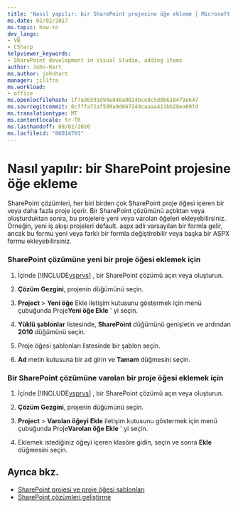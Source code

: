 ```yaml
---
title: 'Nasıl yapılır: bir SharePoint projesine öğe ekleme | Microsoft Docs'
ms.date: 02/02/2017
ms.topic: how-to
dev_langs:
- VB
- CSharp
helpviewer_keywords:
- SharePoint development in Visual Studio, adding items
author: John-Hart
ms.author: johnhart
manager: jillfra
ms.workload:
- office
ms.openlocfilehash: 1f7a36591d94e846a0024bce8c5d0b618479e647
ms.sourcegitcommit: 6cfffa72af599a9d667249caaaa411bb28ea69fd
ms.translationtype: MT
ms.contentlocale: tr-TR
ms.lasthandoff: 09/02/2020
ms.locfileid: "86014701"
---
```

# <a name="how-to-add-items-to-a-sharepoint-project"></a>Nasıl yapılır: bir SharePoint projesine öğe ekleme
  SharePoint çözümleri, her biri birden çok SharePoint proje öğesi içeren bir veya daha fazla proje içerir. Bir SharePoint çözümünü açtıktan veya oluşturduktan sonra, bu projelere yeni veya varolan öğeleri ekleyebilirsiniz. Örneğin, yeni iş akışı projeleri default. aspx adlı varsayılan bir formla gelir, ancak bu formu yeni veya farklı bir formla değiştirebilir veya başka bir ASPX formu ekleyebilirsiniz.

### <a name="to-add-a-new-project-item-to-a-sharepoint-solution"></a>SharePoint çözümüne yeni bir proje öğesi eklemek için

1. İçinde [!INCLUDE[vsprvs](../sharepoint/includes/vsprvs-md.md)] , bir SharePoint çözümü açın veya oluşturun.

2. **Çözüm Gezgini**, projenin düğümünü seçin.

3. **Project**  >  **Yeni öğe** Ekle iletişim kutusunu göstermek için menü çubuğunda Proje**Yeni öğe Ekle** ' yi seçin.

4. **Yüklü şablonlar** listesinde, **SharePoint** düğümünü genişletin ve ardından **2010** düğümünü seçin.

5. Proje öğesi şablonları listesinde bir şablon seçin.

6. **Ad** metin kutusuna bir ad girin ve **Tamam** düğmesini seçin.

### <a name="to-add-an-existing-project-item-to-a-sharepoint-solution"></a>Bir SharePoint çözümüne varolan bir proje öğesi eklemek için

1. İçinde [!INCLUDE[vsprvs](../sharepoint/includes/vsprvs-md.md)] , bir SharePoint çözümü açın veya oluşturun.

2. **Çözüm Gezgini**, projenin düğümünü seçin.

3. **Project**  >  **Varolan öğeyi Ekle** iletişim kutusunu göstermek için menü çubuğunda Proje**Varolan öğe Ekle** ' yi seçin.

4. Eklemek istediğiniz öğeyi içeren klasöre gidin, seçin ve sonra **Ekle** düğmesini seçin.

## <a name="see-also"></a>Ayrıca bkz.
- [SharePoint projesi ve proje öğesi şablonları](../sharepoint/sharepoint-project-and-project-item-templates.md)
- [SharePoint çözümleri geliştirme](../sharepoint/developing-sharepoint-solutions.md)
